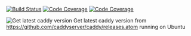 [![Build Status](https://ci.decryptology.net/api/badges/decryp7/workflow-dotnet/status.svg)](https://ci.decryptology.net/decryp7/workflow-dotnet) [![Code Coverage](https://s3.decryptology.net/code-coverage/SimpleWorkflow.Test/badge_linecoverage.svg)](https://s3.decryptology.net/code-coverage/SimpleWorkflow.Test/index.html) [![Code Coverage](https://s3.decryptology.net/code-coverage/SimpleWorkflow.Test/badge_branchcoverage.svg)](https://s3.decryptology.net/code-coverage/SimpleWorkflow.Test/index.html)

![Get latest caddy version](https://dev.decryptology.net/decryp7/workflow-dotnet/raw/branch/master/GetLatestCaddyVersion.gif)
Get latest caddy version from https://github.com/caddyserver/caddy/releases.atom running on Ubuntu